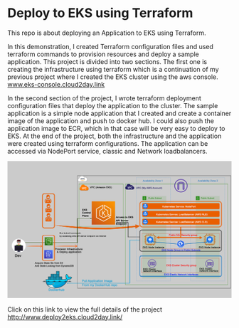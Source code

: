 # Deploy to EKS using Terraform

This repo is about deploying an Application to EKS using Terraform.

In this demonstration, I created Terraform configuration files and used terraform commands to provision resources and deploy a sample application.
This project is divided into two sections. The first one is creating the infrastructure using terraform which is a continuation of my previous project where I created the EKS cluster using the aws console. www.eks-console.cloud2day.link

In the second section of the project, I wrote terraform deployment configuration files that deploy the application to the cluster.
The sample application is a simple node application that I created and create a container image of the application and push to docker hub. 
I could also push the application image to ECR, which in that case will be very easy to deploy to EKS.
At the end of the project, both the infrastructure and the application were created using terraform configurations. 
The application can be accessed via NodePort service, classic and Network loadbalancers.

![illustration](images/eks-app.png)

Click on this link to view the full details of the project http://www.deploy2eks.cloud2day.link/